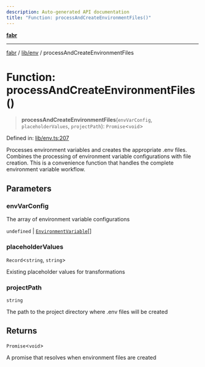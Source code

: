 ```yaml
---
description: Auto-generated API documentation
title: "Function: processAndCreateEnvironmentFiles()"
---
```


[**fabr**](../../../README.md)

***

[fabr](../../../README.md) / [lib/env](../README.md) / processAndCreateEnvironmentFiles

# Function: processAndCreateEnvironmentFiles()

> **processAndCreateEnvironmentFiles**(`envVarConfig`, `placeholderValues`, `projectPath`): `Promise`\<`void`\>

Defined in: [lib/env.ts:207](https://github.com/yashjawale/fabr/blob/main/src/lib/env.ts#L207)

Processes environment variables and creates the appropriate .env files.
Combines the processing of environment variable configurations with file creation.
This is a convenience function that handles the complete environment variable workflow.

## Parameters

### envVarConfig

The array of environment variable configurations

`undefined` | [`EnvironmentVariable`](../../../types/fabr-config/interfaces/EnvironmentVariable.md)[]

### placeholderValues

`Record`\<`string`, `string`\>

Existing placeholder values for transformations

### projectPath

`string`

The path to the project directory where .env files will be created

## Returns

`Promise`\<`void`\>

A promise that resolves when environment files are created
